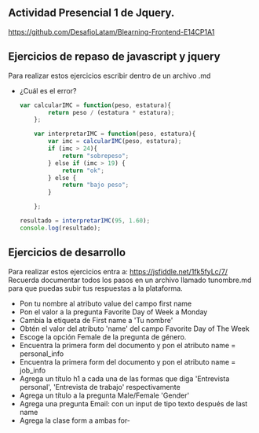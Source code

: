 <section>

# Actividad Presencial 1 de Jquery.

https://github.com/DesafioLatam/Blearning-Frontend-E14CP1A1

## Ejercicios de repaso de javascript y jquery

Para realizar estos ejercicios escribir dentro de un archivo .md

- ¿Cuál es el error?

	~~~js
	var calcularIMC = function(peso, estatura){
			return peso / (estatura * estatura);
		};

		var interpretarIMC = function(peso, estatura){
			var imc = calcularIMC(peso, estatura);
			if (imc > 24){
				return "sobrepeso";
			} else if (imc > 19) {
				return "ok";
			} else {
				return "bajo peso";
			}

		};

	resultado = interpretarIMC(95, 1.60);
	console.log(resultado);
	~~~


## Ejercicios de desarrollo

Para realizar estos ejercicios entra a: https://jsfiddle.net/1fk5fyLc/7/
Recuerda documentar todos los pasos en un archivo llamado tunombre.md para que puedas subir tus respuestas a la plataforma.

- Pon tu nombre al atributo value del campo first name
- Pon el valor a la pregunta Favorite Day of Week a Monday
- Cambia la etiqueta de First name a 'Tu nombre'
- Obtén el valor del atributo 'name' del campo Favorite Day of The Week
- Escoge la opción Female de la pregunta de género.
- Encuentra la primera form del documento y pon el atributo name = personal_info
- Encuentra la primera form del documento y pon el atributo name = job_info
- Agrega un título h1 a cada una de las formas que diga 'Entrevista personal', 'Entrevista de trabajo' respectivamente
- Agrega un título a la pregunta Male/Female 'Gender'
- Agrega una pregunta Email: con un input de tipo texto después de last name
- Agrega la clase form a ambas for- </section>
